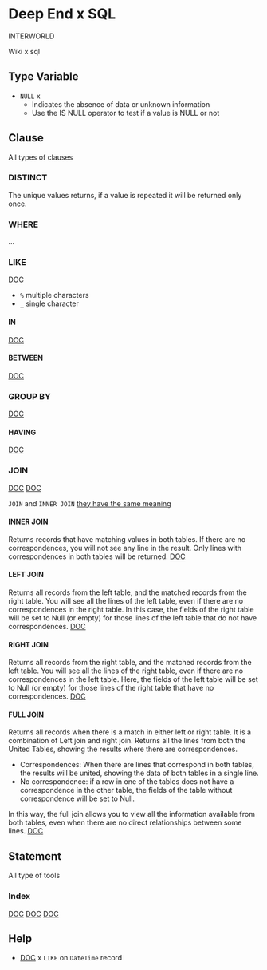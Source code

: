 # Deep End x SQL

INTERWORLD

Wiki x sql

## Type Variable

- `NULL` x
  - Indicates the absence of data or unknown information
  - Use the IS NULL operator to test if a value is NULL or not

## Clause

All types of clauses

### DISTINCT

The unique values ​​returns, if a value is repeated it will be returned only once.

### WHERE

...

### LIKE

[DOC](https://www.sqlservertutorial.net/sql-server-basics/sql-server-like/)

- `%` multiple characters
- `_` single character

#### IN

[DOC](https://www.w3schools.com/Sql/sql_in.asp)

#### BETWEEN

[DOC](https://www.w3schools.com/sql/sql_between.asp)

### GROUP BY

[DOC](https://www.w3schools.com/sql/sql_groupby.asp)

#### HAVING

[DOC](https://www.w3schools.com/sql/sql_having.asp)

### JOIN

[DOC](https://en.wikipedia.org/wiki/Join_(SQL))
[DOC](https://www.w3schools.com/sql/sql_join.asp)

`JOIN` and `INNER JOIN` [they have the same meaning](https://stackoverflow.com/a/565640)

#### INNER JOIN

Returns records that have matching values in both tables.
If there are no correspondences, you will not see any line in the result. Only lines with correspondences in both tables will be returned.
[DOC](https://www.w3schools.com/sql/sql_join_inner.asp)

#### LEFT JOIN

Returns all records from the left table, and the matched records from the right table.
You will see all the lines of the left table, even if there are no correspondences in the right table. In this case, the fields of the right table will be set to Null (or empty) for those lines of the left table that do not have correspondences.
[DOC](https://www.w3schools.com/sql/sql_join_left.asp)

#### RIGHT JOIN

Returns all records from the right table, and the matched records from the left table.
You will see all the lines of the right table, even if there are no correspondences in the left table. Here, the fields of the left table will be set to Null (or empty) for those lines of the right table that have no correspondences.
[DOC](https://www.w3schools.com/sql/sql_join_right.asp)

#### FULL JOIN

Returns all records when there is a match in either left or right table.
It is a combination of Left join and right join. Returns all the lines from both the United Tables, showing the results where there are correspondences.

- Correspondences: When there are lines that correspond in both tables, the results will be united, showing the data of both tables in a single line.
- No correspondence: if a row in one of the tables does not have a correspondence in the other table, the fields of the table without correspondence will be set to Null.

In this way, the full join allows you to view all the information available from both tables, even when there are no direct relationships between some lines.
[DOC](https://www.w3schools.com/sql/sql_join_full.asp)

## Statement

All type of tools

### Index

[DOC](https://stackoverflow.com/a/2955470)
[DOC](https://www.w3schools.com/sql/sql_create_index.asp)
[DOC](https://www.w3schools.com/SQL/sql_ref_index.asp)

## Help

- [DOC](https://stackoverflow.com/a/1629135) x `LIKE` on `DateTime` record
